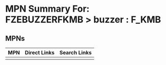 



# MPN Summary For: FZEBUZZERFKMB > buzzer : F_KMB

## MPNs
  

|MPN|Direct Links|Search Links|
| :--- | :--- | :--- |
||||
